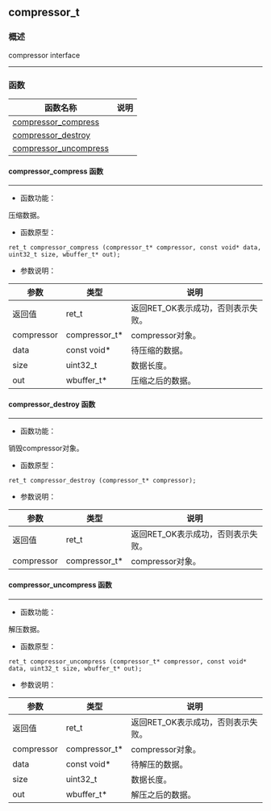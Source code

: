 ## compressor\_t
### 概述

 compressor interface


----------------------------------
### 函数
<p id="compressor_t_methods">

| 函数名称 | 说明 | 
| -------- | ------------ | 
| <a href="#compressor_t_compressor_compress">compressor\_compress</a> |  |
| <a href="#compressor_t_compressor_destroy">compressor\_destroy</a> |  |
| <a href="#compressor_t_compressor_uncompress">compressor\_uncompress</a> |  |
#### compressor\_compress 函数
-----------------------

* 函数功能：

> <p id="compressor_t_compressor_compress">
 压缩数据。





* 函数原型：

```
ret_t compressor_compress (compressor_t* compressor, const void* data, uint32_t size, wbuffer_t* out);
```

* 参数说明：

| 参数 | 类型 | 说明 |
| -------- | ----- | --------- |
| 返回值 | ret\_t | 返回RET\_OK表示成功，否则表示失败。 |
| compressor | compressor\_t* | compressor对象。 |
| data | const void* | 待压缩的数据。 |
| size | uint32\_t | 数据长度。 |
| out | wbuffer\_t* | 压缩之后的数据。 |
#### compressor\_destroy 函数
-----------------------

* 函数功能：

> <p id="compressor_t_compressor_destroy">
 销毁compressor对象。





* 函数原型：

```
ret_t compressor_destroy (compressor_t* compressor);
```

* 参数说明：

| 参数 | 类型 | 说明 |
| -------- | ----- | --------- |
| 返回值 | ret\_t | 返回RET\_OK表示成功，否则表示失败。 |
| compressor | compressor\_t* | compressor对象。 |
#### compressor\_uncompress 函数
-----------------------

* 函数功能：

> <p id="compressor_t_compressor_uncompress">
 解压数据。





* 函数原型：

```
ret_t compressor_uncompress (compressor_t* compressor, const void* data, uint32_t size, wbuffer_t* out);
```

* 参数说明：

| 参数 | 类型 | 说明 |
| -------- | ----- | --------- |
| 返回值 | ret\_t | 返回RET\_OK表示成功，否则表示失败。 |
| compressor | compressor\_t* | compressor对象。 |
| data | const void* | 待解压的数据。 |
| size | uint32\_t | 数据长度。 |
| out | wbuffer\_t* | 解压之后的数据。 |
